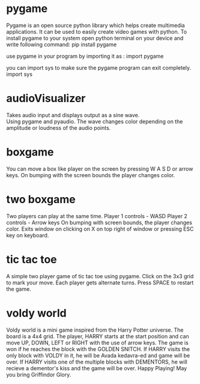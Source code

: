 # pygame
Pygame is an open source python library which helps create multimedia applications. It can be used to easily create video games with python.
To install pygame to your system
open python terminal on your device and write following command:
pip install pygame

use pygame in your program by importing it as :
import pygame

you can import sys to make sure the pygame program can exit completely.
import sys

# audioVisualizer
Takes audio input and displays output as a sine wave.  
Using pygame and pyaudio.
The wave changes color depending on the amplitude or loudness of the audio points.

# boxgame
You can move a box like player on the screen by pressing W A S D or arrow keys. 
On bumping with the screen bounds the player changes color.

# two boxgame
Two players can play at the same time. 
Player 1 controls - WASD
Player 2 controls - Arrow keys
On bumping with screen bounds, the player changes color.
Exits window on clicking on X on top right of window or pressing ESC key on keyboard.

# tic tac toe
A simple two player game of tic tac toe using pygame.
Click on the 3x3 grid to mark your move.
Each player gets alternate turns.
Press SPACE to restart the game.

# voldy world
Voldy world is a mini game inspired from the Harry Potter universe.
The board is a 4x4 grid.
The player, HARRY starts at the start position and can move UP, DOWN, LEFT or RIGHT with the use of arrow keys.
The game is won if he reaches the block with the GOLDEN SNITCH.
If HARRY visits the only block with VOLDY in it, he will be Avada kedavra-ed and game will be over.
If HARRY visits one of the multiple blocks with DEMENTORS, he will recieve a dementor's kiss and the game will be over.
Happy Playing! May you bring Griffindor Glory.
